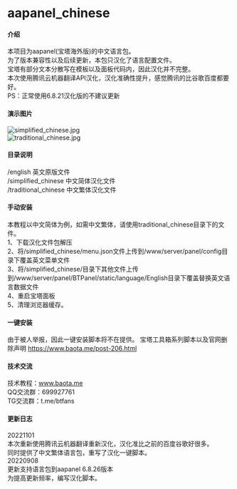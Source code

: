 # aapanel_chinese

#### 介绍
本项目为aapanel(宝塔海外版)的中文语言包。    
为了版本兼容性以及后续更新，本包只汉化了语言配置文件。    
宝塔有部分文本分散写在模板以及面板代码内，因此汉化并不完整。     
本次使用腾讯云机器翻译API汉化，汉化准确性提升，感觉腾讯的比谷歌百度都要好。  
PS：正常使用6.8.21汉化版的不建议更新    

#### 演示图片    
 ![simplified_chinese.jpg](https://raw.githubusercontent.com/gacjie/aapanel_chinese/main/simplified_chinese.jpg)   
  ![traditional_chinese.jpg](https://raw.githubusercontent.com/gacjie/aapanel_chinese/main/traditional_chinese.jpg)   

#### 目录说明
/english   英文原版文件    
/simplified_chinese   中文简体汉化文件     
/traditional_chinese   中文繁体汉化文件      
     
#### 手动安装    
本教程以中文简体为例，如需中文繁体，请使用traditional_chinese目录下的文件。   
1、下载汉化文件包解压       
2、将/simplified_chinese/menu.json文件上传到/www/server/panel/config目录下覆盖英文菜单文件      
3、将/simplified_chinese/目录下其他文件上传到/www/server/panel/BTPanel/static/language/English目录下覆盖替换英文语言数据文件    
4、重启宝塔面板     
5、清理浏览器缓存。   


#### 一键安装    

由于被人举报，因此一键安装脚本将不在提供。
宝塔工具箱系列脚本以及官网删除声明
https://www.baota.me/post-206.html

#### 技术交流      
     
技术教程：www.baota.me     
QQ交流群：699927761      
TG交流群：t.me/btfans    
  
#### 更新日志   
20221101   
本次重新使用腾讯云机器翻译重新汉化，汉化准比之前的百度谷歌好很多。   
同时提供了中文繁体语言包，重写了汉化一键脚本。   
20220908      
更新支持语言包到aapanel 6.8.26版本     
为提高更新频率，编写汉化脚本。  
